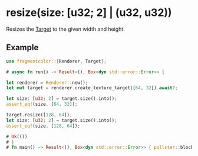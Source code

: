 # resize(size: [u32; 2] | (u32, u32))

Resizes the [Target](https://fragmentcolor.org/api/core/target) to the given width and height.

## Example

```rust
use fragmentcolor::{Renderer, Target};

# async fn run() -> Result<(), Box<dyn std::error::Error>> {

let renderer = Renderer::new();
let mut target = renderer.create_texture_target([64, 32]).await?;

let size: [u32; 2] = target.size().into();
assert_eq!(size, [64, 32]);

target.resize([128, 64]);
let size: [u32; 2] = target.size().into();
assert_eq!(size, [128, 64]);

# Ok(())
# }
# fn main() -> Result<(), Box<dyn std::error::Error>> { pollster::block_on(run()) }
```
